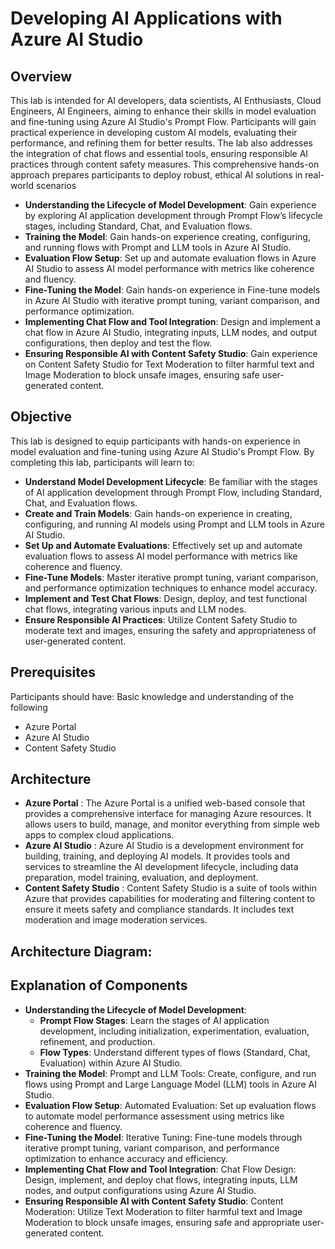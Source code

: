 # Developing AI Applications with Azure AI Studio

## Overview 

This lab is intended for AI developers, data scientists, AI Enthusiasts, Cloud Engineers, AI Engineers, aiming to enhance their skills in model evaluation and fine-tuning using Azure AI Studio's Prompt Flow. Participants will gain practical experience in developing custom AI models, evaluating their performance, and refining them for better results. The lab also addresses the integration of chat flows and essential tools, ensuring responsible AI practices through content safety measures. This comprehensive hands-on approach prepares participants to deploy robust, ethical AI solutions in real-world scenarios


- **​Understanding the Lifecycle of Model Development**: Gain experience by exploring AI application development through Prompt Flow’s lifecycle stages, including Standard, Chat, and Evaluation flows.
- ​**Training the Model**: Gain hands-on experience creating, configuring, and running flows with Prompt and LLM tools in Azure AI Studio.
- **​​Evaluation Flow Setup**: Set up and automate evaluation flows in Azure AI Studio to assess AI model performance with metrics like coherence and fluency.
- **Fine-Tuning the Model**: Gain hands-on experience in Fine-tune models in Azure AI Studio with iterative prompt tuning, variant comparison, and performance optimization.
- **Implementing Chat Flow and Tool Integration**: Design and implement a chat flow in Azure AI Studio, integrating inputs, LLM nodes, and output configurations, then deploy and test the 
  flow.
- **Ensuring Responsible AI with Content Safety Studio**: Gain experience on Content Safety Studio for Text Moderation to filter harmful text and Image Moderation to block unsafe images, 
  ensuring safe user-generated content.

## Objective 

This lab is designed to equip participants with hands-on experience in model evaluation and fine-tuning using Azure AI Studio's Prompt Flow. By completing this lab, participants will learn to: 

- **Understand Model Development Lifecycle**: Be familiar with the stages of AI application development through Prompt Flow, including Standard, Chat, and Evaluation flows.
- **Create and Train Models**: Gain hands-on experience in creating, configuring, and running AI models using Prompt and LLM tools in Azure AI Studio.
- **Set Up and Automate Evaluations**: Effectively set up and automate evaluation flows to assess AI model performance with metrics like coherence and fluency.
- **Fine-Tune Models**: Master iterative prompt tuning, variant comparison, and performance optimization techniques to enhance model accuracy.
- **Implement and Test Chat Flows**: Design, deploy, and test functional chat flows, integrating various inputs and LLM nodes.
- **Ensure Responsible AI Practices**: Utilize Content Safety Studio to moderate text and images, ensuring the safety and appropriateness of user-generated content.

## Prerequisites 

Participants should have: 
Basic knowledge and understanding of the following
 
 - Azure Portal
 - Azure AI Studio
 - Content Safety Studio

## Architecture 

- **Azure Portal** : The Azure Portal is a unified web-based console that provides a comprehensive interface for managing Azure resources. It allows users to build, manage, and monitor everything from simple web apps to complex cloud applications.
- **Azure AI Studio** : Azure AI Studio is a development environment for building, training, and deploying AI models. It provides tools and services to streamline the AI development lifecycle, including data preparation, model training, evaluation, and deployment.
- **Content Safety Studio** : Content Safety Studio is a suite of tools within Azure that provides capabilities for moderating and filtering content to ensure it meets safety and compliance standards. It includes text moderation and image moderation services.

## Architecture Diagram: 

## Explanation of Components 

- **Understanding the Lifecycle of Model Development**:
   - **Prompt Flow Stages**: Learn the stages of AI application development, including initialization, experimentation, evaluation, refinement, and production.
   - **Flow Types**: Understand different types of flows (Standard, Chat, Evaluation) within Azure AI Studio.
- **Training the Model**: Prompt and LLM Tools: Create, configure, and run flows using Prompt and Large Language Model (LLM) tools in Azure AI Studio.
- **Evaluation Flow Setup**: Automated Evaluation: Set up evaluation flows to automate model performance assessment using metrics like coherence and fluency.
- **Fine-Tuning the Model**: Iterative Tuning: Fine-tune models through iterative prompt tuning, variant comparison, and performance optimization to enhance accuracy and efficiency.
- **Implementing Chat Flow and Tool Integration**: Chat Flow Design: Design, implement, and deploy chat flows, integrating inputs, LLM nodes, and output configurations using Azure AI Studio.
- **Ensuring Responsible AI with Content Safety Studio**: Content Moderation: Utilize Text Moderation to filter harmful text and Image Moderation to block unsafe images, ensuring safe and appropriate user-generated content.

